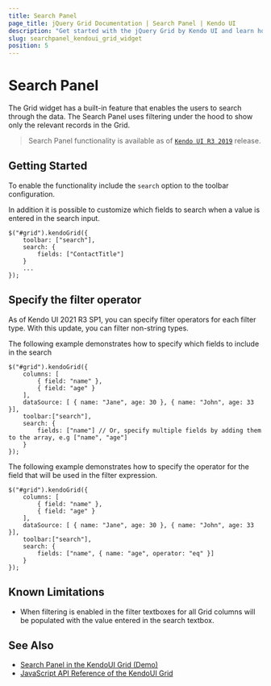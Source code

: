 ```yaml
---
title: Search Panel
page_title: jQuery Grid Documentation | Search Panel | Kendo UI 
description: "Get started with the jQuery Grid by Kendo UI and learn how to enable search panel to search through its data."
slug: searchpanel_kendoui_grid_widget
position: 5
---
```


# Search Panel

The Grid widget has a built-in feature that enables the users to search through the data. The Search Panel uses filtering under the hood to show only the relevant records in the Grid.

> Search Panel functionality is available as of [`Kendo UI R3 2019`](https://www.telerik.com/support/whats-new/kendo-ui/release-history/kendo-ui-r3-2019) release.

## Getting Started

To enable the functionality include the `search` option to the toolbar configuration.

In addition it is possible to customize which fields to search when a value is entered in the search input.

    $("#grid").kendoGrid({
        toolbar: ["search"],
        search: {
            fields: ["ContactTitle"]
        }
        ...
    });

## Specify the filter operator

As of Kendo UI 2021 R3 SP1, you can specify filter operators for each filter type. With this update, you can filter non-string types.

The following example demonstrates how to specify which fields to include in the search

    $("#grid").kendoGrid({
        columns: [
            { field: "name" },
            { field: "age" }
        ],
        dataSource: [ { name: "Jane", age: 30 }, { name: "John", age: 33 }],
        toolbar:["search"],
        search: {
            fields: ["name"] // Or, specify multiple fields by adding them to the array, e.g ["name", "age"]
        }
    });

The following example demonstrates how to specify the operator for the field that will be used in the filter expression.

    $("#grid").kendoGrid({
        columns: [
            { field: "name" },
            { field: "age" }
        ],
        dataSource: [ { name: "Jane", age: 30 }, { name: "John", age: 33 }],
        toolbar:["search"],
        search: {
            fields: ["name", { name: "age", operator: "eq" }]
        }
    });


## Known Limitations

* When filtering is enabled in the filter textboxes for all Grid columns will be populated with the value entered in the search textbox.

## See Also

* [Search Panel in the KendoUI Grid (Demo)](https://demos.telerik.com/kendo-ui/grid/search-panel)
* [JavaScript API Reference of the KendoUI Grid](/api/javascript/ui/grid)
